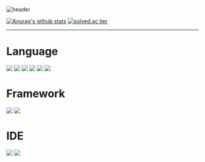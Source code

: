 ![header](https://capsule-render.vercel.app/api?type=slice&color=gradient&text=%20eFFx%20%20&height=200&fontSize=100)

[![Anurag's github stats](https://github-readme-stats.vercel.app/api?username=effx13&show_icons=true&theme={theme})](https://github.com/effx13/github-readme-stats)
[![solved.ac tier](http://mazassumnida.wtf/api/generate_badge?boj=fakehg13)](https://solved.ac/fakehg13)
* * *
# Language 
<img src="https://img.shields.io/badge/Java-007396?style=flat-square&amp;logo=Java&amp;logoColor=white"> <img src="https://img.shields.io/badge/C-A8B9CC?style=flat-square&amp;logo=C&amp;logoColor=white"> <img src="https://img.shields.io/badge/Python-3776AB?style=flat-square&amp;logo=Python&amp;logoColor=white"> <img src="https://img.shields.io/badge/HTML5-E34F26?style=flat-square&amp;logo=HTML5&amp;logoColor=white"> <img src="https://img.shields.io/badge/JavaScript-F7DF1E?style=flat-square&amp;logo=JavaScript&amp;logoColor=white"> <img src="https://img.shields.io/badge/CSS3-1572B6?style=flat-square&amp;logo=CSS3&amp;logoColor=white">
# Framework
<img src="https://img.shields.io/badge/React-61DAFB?style=flat-square&amp;logo=React&amp;logoColor=white"> <img src="https://img.shields.io/badge/Spring-6DB33F?style=flat-square&amp;logo=Spring&amp;logoColor=white">
# IDE
<img src="https://img.shields.io/badge/IntelliJ%20IDEA-000000?style=flat-square&amp;logo=intellijidea&amp;logoColor=white"> <img src="https://img.shields.io/badge/Visual%20Studio%20Code-007ACC?style=flat-square&amp;logo=visualstudiocode&amp;logoColor=white">

